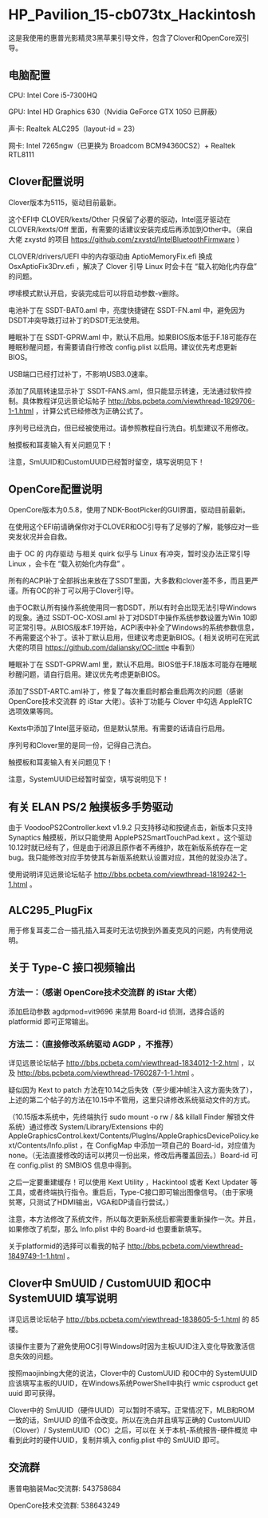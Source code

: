 # HP_Pavilion_15-cb073tx_Hackintosh

这是我使用的惠普光影精灵3黑苹果引导文件，包含了Clover和OpenCore双引导。

## 电脑配置

CPU: Intel Core i5-7300HQ

GPU: Intel HD Graphics 630（Nvidia GeForce GTX 1050 已屏蔽）

声卡: Realtek ALC295（layout-id = 23）

网卡: Intel 7265ngw（已更换为 Broadcom BCM94360CS2）+ Realtek RTL8111

## Clover配置说明

Clover版本为5115，驱动目前最新。

这个EFI中 CLOVER/kexts/Other 只保留了必要的驱动，Intel蓝牙驱动在 CLOVER/kexts/Off 里面，有需要的话建议安装完成后再添加到Other中。（来自大佬 zxystd 的项目 https://github.com/zxystd/IntelBluetoothFirmware ）

CLOVER/drivers/UEFI 中的内存驱动由 AptioMemoryFix.efi 换成 OsxAptioFix3Drv.efi ，解决了 Clover 引导 Linux 时会卡在 “载入初始化内存盘” 的问题。

啰嗦模式默认开启，安装完成后可以将启动参数-v删除。

电池补丁在 SSDT-BAT0.aml 中，亮度快捷键在 SSDT-FN.aml 中，避免因为DSDT冲突导致打过补丁的DSDT无法使用。

睡眠补丁在 SSDT-GPRW.aml 中，默认不启用。如果BIOS版本低于F.18可能存在睡眠秒醒问题，有需要请自行修改 config.plist 以启用。建议优先考虑更新BIOS。

USB端口已经打过补丁，不影响USB3.0速率。

添加了风扇转速显示补丁 SSDT-FANS.aml，但只能显示转速，无法通过软件控制。具体教程详见远景论坛帖子 http://bbs.pcbeta.com/viewthread-1829706-1-1.html ，计算公式已经修改为正确公式了。

序列号已经洗白，但已经被使用过。请参照教程自行洗白。机型建议不用修改。

触摸板和耳麦输入有关问题见下！

注意，SmUUID和CustomUUID已经暂时留空，填写说明见下！

## OpenCore配置说明

OpenCore版本为0.5.8，使用了NDK-BootPicker的GUI界面，驱动目前最新。

在使用这个EFI前请确保你对于CLOVER和OC引导有了足够的了解，能够应对一些突发状况并会自救。

由于 OC 的 内存驱动 与相关 quirk 似乎与 Linux 有冲突，暂时没办法正常引导 Linux ，会卡在 “载入初始化内存盘” 。

所有的ACPI补丁全部拆出来放在了SSDT里面，大多数和clover差不多，而且更严谨。所有OC的补丁可以用于Clover引导。

由于OC默认所有操作系统使用同一套DSDT，所以有时会出现无法引导Windows的现象。通过 SSDT-OC-XOSI.aml 补丁对DSDT中操作系统参数设置为Win 10即可正常引导。从BIOS版本F.19开始，ACPI表中补全了Windows的系统参数信息，不再需要这个补丁。该补丁默认启用，但建议考虑更新BIOS。( 相关说明可在宪武大佬的项目 https://github.com/daliansky/OC-little 中看到）

睡眠补丁在 SSDT-GPRW.aml 里，默认不启用。BIOS低于F.18版本可能存在睡眠秒醒问题，请自行启用。建议优先考虑更新BIOS。

添加了SSDT-ARTC.aml补丁，修复了每次重启时都会重启两次的问题（感谢 OpenCore技术交流群 的 iStar 大佬）。该补丁功能与 Clover 中勾选 AppleRTC 选项效果等同。

Kexts中添加了Intel蓝牙驱动，但是默认禁用。有需要的话请自行启用。

序列号和Clover里的是同一份，记得自己洗白。

触摸板和耳麦输入有关问题见下！

注意，SystemUUID已经暂时留空，填写说明见下！

## 有关 ELAN PS/2 触摸板多手势驱动

由于 VoodooPS2Controller.kext v1.9.2 只支持移动和按键点击，新版本只支持 Synaptics 触摸板，所以只能使用 ApplePS2SmartTouchPad.kext 。这个驱动10.12时就已经有了，但是由于闭源且原作者不再维护，故在新版系统存在一定bug。我只能修改对应手势使其与新版系统默认设置对应，其他的就没办法了。

使用说明详见远景论坛帖子 http://bbs.pcbeta.com/viewthread-1819242-1-1.html 。

## ALC295_PlugFix

用于修复耳麦二合一插孔插入耳麦时无法切换到外置麦克风的问题，内有使用说明。

## 关于 Type-C 接口视频输出

### 方法一：（感谢 OpenCore技术交流群 的 iStar 大佬）

添加启动参数 agdpmod=vit9696 来禁用 Board-id 侦测，选择合适的 platformid 即可正常输出。

### 方法二：（直接修改系统驱动 AGDP ，不推荐）

详见远景论坛帖子 http://bbs.pcbeta.com/viewthread-1834012-1-2.html ，以及 http://bbs.pcbeta.com/viewthread-1760287-1-1.html 。

疑似因为 Kext to patch 方法在10.14之后失效（至少缓冲帧注入这方面失效了），上述的第二个帖子的方法在10.15中不管用，这里只讲修改系统驱动文件的方式。

（10.15版本系统中，先终端执行 sudo mount -o rw / && killall Finder 解锁文件系统）通过修改 System/Library/Extensions 中的 AppleGraphicsControl.kext/Contents/PlugIns/AppleGraphicsDevicePolicy.kext/Contents/Info.plist ，在 <key>ConfigMap</key> 中添加一项自己的 Board-id，对应值为 none。（无法直接修改的话可以拷贝一份出来，修改后再覆盖回去。）Board-id 可在 config.plist 的 SMBIOS 信息中得到。

之后一定要重建缓存！可以使用 Kext Utility ，Hackintool 或者 Kext Updater 等工具，或者终端执行指令。重启后，Type-C接口即可输出图像信号。（由于家境贫寒，只测试了HDMI输出，VGA和DP请自行尝试。）

注意，本方法修改了系统文件，所以每次更新系统后都需要重新操作一次。并且，如果修改了机型，那么 Info.plist 中的 Board-id 也要重新填写。

关于platformid的选择可以看我的帖子 http://bbs.pcbeta.com/viewthread-1849749-1-1.html 。

## Clover中 SmUUID / CustomUUID 和OC中 SystemUUID 填写说明

详见远景论坛帖子 http://bbs.pcbeta.com/viewthread-1838605-5-1.html 的 85 楼。

该操作主要为了避免使用OC引导Windows时因为主板UUID注入变化导致激活信息失效的问题。

按照maojinbing大佬的说法，Clover中的 CustomUUID 和OC中的 SystemUUID 应该填写主板的UUID，在Windows系统PowerShell中执行 wmic csproduct get uuid 即可获得。

Clover中的 SmUUID（硬件UUID）可以暂时不填写。正常情况下，MLB和ROM一致的话，SmUUID 的值不会改变。所以在洗白并且填写正确的 CustomUUID（Clover）/ SystemUUID（OC）之后，可以在 关于本机-系统报告-硬件概览 中看到此时的硬件UUID，复制并填入 config.plist 中的 SmUUID 即可。

## 交流群

惠普电脑装Mac交流群: 543758684

OpenCore技术交流群: 538643249
